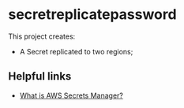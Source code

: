 # secretreplicatepassword

This project creates:
- A Secret replicated to two regions;

## Helpful links

- [What is AWS Secrets Manager?][1]

[1]: https://docs.aws.amazon.com/secretsmanager/latest/userguide/intro.html